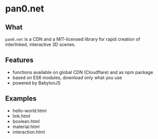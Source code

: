 # pan0.net

## What

`pan0.net` is a CDN and a MIT-licensed library for rapid creation of interlinked, interactive 3D scenes.

## Features

- functions available on global CDN (Cloudflare) and as npm package
- based on ES6 modules, download only what you use
- powered by BabylonJS

## Examples

- hello-world.html
- link.html
- boolean.html
- material.html
- interaction.html
